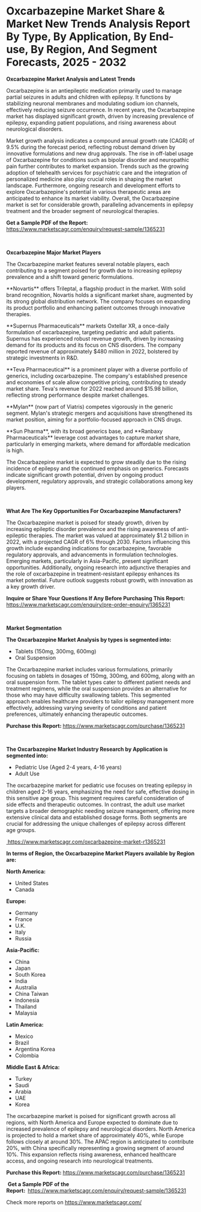 <p><h1>Oxcarbazepine Market Share & Market New Trends Analysis Report By Type, By Application, By End-use, By Region, And Segment Forecasts, 2025 - 2032</h1></p><p><strong>Oxcarbazepine Market Analysis and Latest Trends</strong></p>
<p><p>Oxcarbazepine is an antiepileptic medication primarily used to manage partial seizures in adults and children with epilepsy. It functions by stabilizing neuronal membranes and modulating sodium ion channels, effectively reducing seizure occurrence. In recent years, the Oxcarbazepine market has displayed significant growth, driven by increasing prevalence of epilepsy, expanding patient populations, and rising awareness about neurological disorders.</p><p>Market growth analysis indicates a compound annual growth rate (CAGR) of 9.5% during the forecast period, reflecting robust demand driven by innovative formulations and new drug approvals. The rise in off-label usage of Oxcarbazepine for conditions such as bipolar disorder and neuropathic pain further contributes to market expansion. Trends such as the growing adoption of telehealth services for psychiatric care and the integration of personalized medicine also play crucial roles in shaping the market landscape. Furthermore, ongoing research and development efforts to explore Oxcarbazepine's potential in various therapeutic areas are anticipated to enhance its market viability. Overall, the Oxcarbazepine market is set for considerable growth, paralleling advancements in epilepsy treatment and the broader segment of neurological therapies.</p></p>
<p><strong>Get a Sample PDF of the Report:&nbsp;</strong> <a href="https://www.marketscagr.com/enquiry/request-sample/1365231?utm_campaign=2470&utm_medium=2&utm_source=Github&utm_content=ia&utm_term=22032025&utm_id=oxcarbazepine">https://www.marketscagr.com/enquiry/request-sample/1365231</a></p>
<p>&nbsp;</p>
<p><strong>Oxcarbazepine Major Market Players</strong></p>
<p><p>The Oxcarbazepine market features several notable players, each contributing to a segment poised for growth due to increasing epilepsy prevalence and a shift toward generic formulations. </p><p>**Novartis** offers Trileptal, a flagship product in the market. With solid brand recognition, Novartis holds a significant market share, augmented by its strong global distribution network. The company focuses on expanding its product portfolio and enhancing patient outcomes through innovative therapies. </p><p>**Supernus Pharmaceuticals** markets Oxtellar XR, a once-daily formulation of oxcarbazepine, targeting pediatric and adult patients. Supernus has experienced robust revenue growth, driven by increasing demand for its products and its focus on CNS disorders. The company reported revenue of approximately $480 million in 2022, bolstered by strategic investments in R&D.</p><p>**Teva Pharmaceutical** is a prominent player with a diverse portfolio of generics, including oxcarbazepine. The company's established presence and economies of scale allow competitive pricing, contributing to steady market share. Teva's revenue for 2022 reached around $15.98 billion, reflecting strong performance despite market challenges.</p><p>**Mylan** (now part of Viatris) competes vigorously in the generic segment. Mylan's strategic mergers and acquisitions have strengthened its market position, aiming for a portfolio-focused approach in CNS drugs. </p><p>**Sun Pharma**, with its broad generics base, and **Ranbaxy Pharmaceuticals** leverage cost advantages to capture market share, particularly in emerging markets, where demand for affordable medication is high.</p><p>The Oxcarbazepine market is expected to grow steadily due to the rising incidence of epilepsy and the continued emphasis on generics. Forecasts indicate significant growth potential, driven by ongoing product development, regulatory approvals, and strategic collaborations among key players.</p></p>
<p>&nbsp;</p>
<p><strong>What Are The Key Opportunities For Oxcarbazepine Manufacturers?</strong></p>
<p><p>The Oxcarbazepine market is poised for steady growth, driven by increasing epileptic disorder prevalence and the rising awareness of anti-epileptic therapies. The market was valued at approximately $1.2 billion in 2022, with a projected CAGR of 6% through 2030. Factors influencing this growth include expanding indications for oxcarbazepine, favorable regulatory approvals, and advancements in formulation technologies. Emerging markets, particularly in Asia-Pacific, present significant opportunities. Additionally, ongoing research into adjunctive therapies and the role of oxcarbazepine in treatment-resistant epilepsy enhances its market potential. Future outlook suggests robust growth, with innovation as a key growth driver.</p></p>
<p><strong>Inquire or Share Your Questions If Any Before Purchasing This Report:</strong> <a href="https://www.marketscagr.com/enquiry/pre-order-enquiry/1365231?utm_campaign=2470&utm_medium=2&utm_source=Github&utm_content=ia&utm_term=22032025&utm_id=oxcarbazepine">https://www.marketscagr.com/enquiry/pre-order-enquiry/1365231</a></p>
<p>&nbsp;</p>
<p><strong>Market Segmentation</strong></p>
<p><strong>The Oxcarbazepine Market Analysis by types is segmented into:</strong></p>
<p><ul><li>Tablets (150mg, 300mg, 600mg)</li><li>Oral Suspension</li></ul></p>
<p><p>The Oxcarbazepine market includes various formulations, primarily focusing on tablets in dosages of 150mg, 300mg, and 600mg, along with an oral suspension form. The tablet types cater to different patient needs and treatment regimens, while the oral suspension provides an alternative for those who may have difficulty swallowing tablets. This segmented approach enables healthcare providers to tailor epilepsy management more effectively, addressing varying severity of conditions and patient preferences, ultimately enhancing therapeutic outcomes.</p></p>
<p><strong>Purchase this Report:&nbsp;</strong><a href="https://www.marketscagr.com/purchase/1365231?utm_campaign=2470&utm_medium=2&utm_source=Github&utm_content=ia&utm_term=22032025&utm_id=oxcarbazepine">https://www.marketscagr.com/purchase/1365231</a></p>
<p>&nbsp;</p>
<p><strong>The Oxcarbazepine Market Industry Research by Application is segmented into:</strong></p>
<p><ul><li>Pediatric Use (Aged 2-4 years, 4-16 years)</li><li>Adult Use</li></ul></p>
<p><p>The oxcarbazepine market for pediatric use focuses on treating epilepsy in children aged 2-16 years, emphasizing the need for safe, effective dosing in this sensitive age group. This segment requires careful consideration of side effects and therapeutic outcomes. In contrast, the adult use market targets a broader demographic needing seizure management, offering more extensive clinical data and established dosage forms. Both segments are crucial for addressing the unique challenges of epilepsy across different age groups.</p></p>
<p><a href="https://www.marketscagr.com/oxcarbazepine-market-r1365231?utm_campaign=2470&utm_medium=2&utm_source=Github&utm_content=ia&utm_term=22032025&utm_id=oxcarbazepine">&nbsp;https://www.marketscagr.com/oxcarbazepine-market-r1365231</a></p>
<p><strong>In terms of Region, the Oxcarbazepine Market Players available by Region are:</strong></p>
<p>
    <p> <strong> North America: </strong>
        <ul>
            <li>United States</li>
            <li>Canada</li>
        </ul>
        </p> 
    <p> <strong> Europe: </strong>
        <ul>
            <li>Germany</li>
            <li>France</li>
            <li>U.K.</li>
            <li>Italy</li>
            <li>Russia</li>
        </ul>
        </p> 
    <p> <strong> Asia-Pacific: </strong>
        <ul>
            <li>China</li>
            <li>Japan</li>
            <li>South Korea</li>
            <li>India</li>
            <li>Australia</li>
            <li>China Taiwan</li>
            <li>Indonesia</li>
            <li>Thailand</li>
            <li>Malaysia</li>
        </ul>
        </p> 
    <p> <strong> Latin America: </strong>
        <ul>
            <li>Mexico</li>
            <li>Brazil</li>
            <li>Argentina Korea</li>
            <li>Colombia</li>
        </ul>
        </p> 
    <p> <strong> Middle East & Africa: </strong>
        <ul>
            <li>Turkey</li>
            <li>Saudi</li>
            <li>Arabia</li>
            <li>UAE</li>
            <li>Korea</li>
        </ul>
    </p>
    </p>
<p><p>The oxcarbazepine market is poised for significant growth across all regions, with North America and Europe expected to dominate due to increased prevalence of epilepsy and neurological disorders. North America is projected to hold a market share of approximately 40%, while Europe follows closely at around 30%. The APAC region is anticipated to contribute 20%, with China specifically representing a growing segment of around 10%. This expansion reflects rising awareness, enhanced healthcare access, and ongoing research into neurological treatments.</p></p>
<p><strong>Purchase this Report: </strong><a href="https://www.marketscagr.com/purchase/1365231?utm_campaign=2470&utm_medium=2&utm_source=Github&utm_content=ia&utm_term=22032025&utm_id=oxcarbazepine">https://www.marketscagr.com/purchase/1365231</a></p>
<p>&nbsp;<strong>Get a Sample PDF of the Report:&nbsp;&nbsp;</strong><a href="https://www.marketscagr.com/enquiry/request-sample/1365231?utm_campaign=2470&utm_medium=2&utm_source=Github&utm_content=ia&utm_term=22032025&utm_id=oxcarbazepine">https://www.marketscagr.com/enquiry/request-sample/1365231</a></p>
<p><strong></strong></p>
<p>Check more reports on <a href="https://www.marketscagr.com/?utm_campaign=2470&utm_medium=2&utm_source=Github&utm_content=ia&utm_term=22032025&utm_id=oxcarbazepine">https://www.marketscagr.com/</a></p>